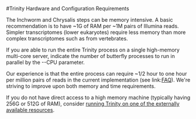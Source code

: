 #Trinity Hardware and Configuration Requirements

The Inchworm and Chrysalis steps can be memory intensive.  A basic recommendation is to have ~1G of RAM per ~1M pairs of Illumina reads. Simpler transcriptomes (lower eukaryotes) require less memory than more complex transcriptomes such as from vertebrates.  

If you are able to run the entire Trinity process on a single high-memory multi-core server, indicate the number of butterfly processes to run in parallel by the --CPU parameter. 

Our experience is that the entire process can require ~1/2 hour to one hour per million pairs of reads in the current implementation (see link:[FAQ](Trinity-FAQ)).  We're striving to improve upon both memory and time requirements.


If you do not have direct access to a high memory machine (typically having 256G or 512G of RAM), consider [running Trinity on one of the externally available resources](Accessing-Trinity-on-Publicly-Available-Compute-Resources).
